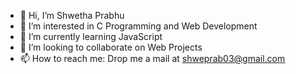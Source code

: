 - 👋 Hi, I’m Shwetha Prabhu
- 👀 I’m interested in C Programming and Web Development
- 🌱 I’m currently learning JavaScript
- 💪 I’m looking to collaborate on Web Projects
- 📫 How to reach me: Drop me a mail at shweprab03@gmail.com

<!---
Shwetha1302/Shwetha1302 is a ✨ special ✨ repository because its `README.md` (this file) appears on your GitHub profile.
You can click the Preview link to take a look at your changes.
--->
